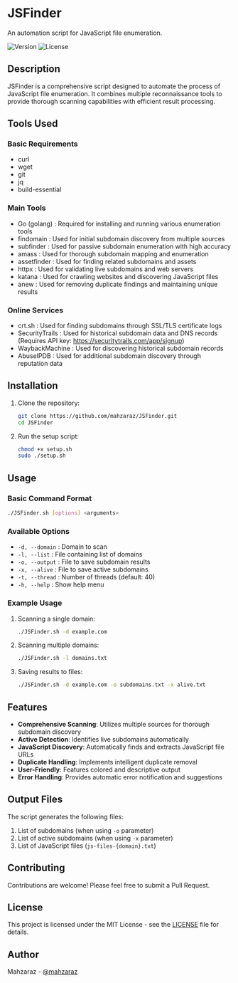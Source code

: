 # JSFinder

An automation script for JavaScript file enumeration.

![Version](https://img.shields.io/badge/version-1.0-blue)
![License](https://img.shields.io/badge/license-MIT-green)

## Description

JSFinder is a comprehensive script designed to automate the process of JavaScript file enumeration. It combines multiple reconnaissance tools to provide thorough scanning capabilities with efficient result processing.

## Tools Used

### Basic Requirements
- curl
- wget
- git 
- jq
- build-essential

### Main Tools
- Go (golang)     : Required for installing and running various enumeration tools
- findomain      : Used for initial subdomain discovery from multiple sources
- subfinder      : Used for passive subdomain enumeration with high accuracy
- amass          : Used for thorough subdomain mapping and enumeration
- assetfinder    : Used for finding related subdomains and assets
- httpx          : Used for validating live subdomains and web servers
- katana         : Used for crawling websites and discovering JavaScript files
- anew           : Used for removing duplicate findings and maintaining unique results

### Online Services
- crt.sh        : Used for finding subdomains through SSL/TLS certificate logs
- SecurityTrails : Used for historical subdomain data and DNS records (Requires API key: https://securitytrails.com/app/signup)
- WaybackMachine : Used for discovering historical subdomain records
- AbuseIPDB     : Used for additional subdomain discovery through reputation data

## Installation

1. Clone the repository:
   ```bash
   git clone https://github.com/mahzaraz/JSFinder.git
   cd JSFinder
   ```

2. Run the setup script:
   ```bash
   chmod +x setup.sh
   sudo ./setup.sh
   ```

## Usage

### Basic Command Format
```bash
./JSFinder.sh [options] <arguments>
```

### Available Options
- `-d, --domain`    : Domain to scan
- `-l, --list`      : File containing list of domains
- `-o, --output`    : File to save subdomain results
- `-x, --alive`     : File to save active subdomains
- `-t, --thread`    : Number of threads (default: 40)
- `-h, --help`      : Show help menu

### Example Usage

1. Scanning a single domain:
   ```bash
   ./JSFinder.sh -d example.com
   ```

2. Scanning multiple domains:
   ```bash
   ./JSFinder.sh -l domains.txt
   ```

3. Saving results to files:
   ```bash
   ./JSFinder.sh -d example.com -o subdomains.txt -x alive.txt
   ```

## Features

- **Comprehensive Scanning**: Utilizes multiple sources for thorough subdomain discovery
- **Active Detection**: Identifies live subdomains automatically
- **JavaScript Discovery**: Automatically finds and extracts JavaScript file URLs
- **Duplicate Handling**: Implements intelligent duplicate removal
- **User-Friendly**: Features colored and descriptive output
- **Error Handling**: Provides automatic error notification and suggestions

## Output Files

The script generates the following files:
1. List of subdomains (when using `-o` parameter)
2. List of active subdomains (when using `-x` parameter)
3. List of JavaScript files (`js-files-{domain}.txt`)

## Contributing

Contributions are welcome! Please feel free to submit a Pull Request.

## License

This project is licensed under the MIT License - see the [LICENSE](LICENSE) file for details.

## Author

Mahzaraz - [@mahzaraz](https://github.com/mahzaraz)
<script type="text/javascript" src="https://cdnjs.buymeacoffee.com/1.0.0/button.prod.min.js" data-name="bmc-button" data-slug="mahzaraz" data-color="#FFDD00" data-emoji="☕"  data-font="Cookie" data-text="Buy me a coffee" data-outline-color="#000000" data-font-color="#000000" data-coffee-color="#ffffff" ></script>
